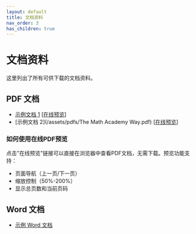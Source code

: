 ```yaml
---
layout: default
title: 文档资料
nav_order: 3
has_children: true
---
```


# 文档资料

这里列出了所有可供下载的文档资料。

## PDF 文档

* [示例文档 1](/assets/pdfs/document1.pdf) [<a href="/pdf-viewer.html?file=/assets/pdfs/document1.pdf" target="_blank">在线预览</a>]
* [示例文档 2](/assets/pdfs/The Math Academy Way.pdf) [<a href="/pdf-viewer.html?file=/assets/pdfs/The Math Academy Way.pdf" target="_blank">在线预览</a>]

### 如何使用在线PDF预览

点击"在线预览"链接可以直接在浏览器中查看PDF文档，无需下载。预览功能支持：
- 页面导航（上一页/下一页）
- 缩放控制（50%-200%）
- 显示总页数和当前页码

## Word 文档

* [示例 Word 文档](/assets/docs/example.docx)